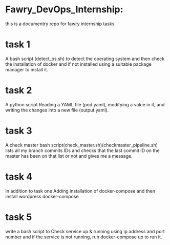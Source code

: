 # Fawry_DevOps_Internship:
this is a documentry repo for fawry internship tasks

# task 1
A bash script (detect_os.sh) to detect the operating system and then check the installation of docker and if not installed using a suitable package manager to install it.

# task 2
A python script Reading a YAML file (pod.yaml), modifying a value in it, and writing the changes into a new file (output.yaml).

# task 3
A check master bash script(check_master.sh)(checkmaster_pipeline.sh) lists all my branch commits IDs and checks that the last commit ID on the master has been on that list or not and gives me a message. 

# task 4
In addition to task one Adding installation of docker-compose and then install wordpress docker-compose

# task 5
write a bash script to Check service up & running using ip address and port number and if the service is not running, run docker-compose up to run it.
